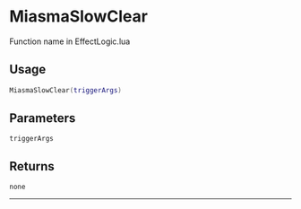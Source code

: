 # MiasmaSlowClear
Function name in EffectLogic.lua
## Usage
```lua
MiasmaSlowClear(triggerArgs)
```
## Parameters
`triggerArgs`
## Returns
`none`

---